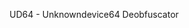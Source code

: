 UD64 - Unknowndevice64 Deobfuscator


<?php

$i1i='========================================================================
	  Obfuscation provided by Unknowndevice64 - Free Online PHP Obfuscator
			                 	  http://www.ud64.com/
==============================================================================';


$uD64_c0m="blablabla...."
